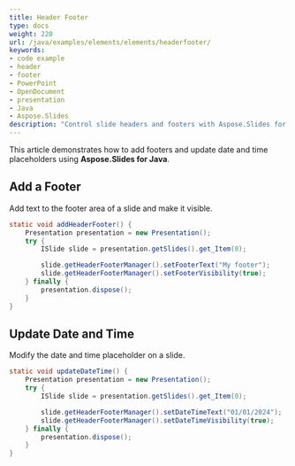 ```yaml
---
title: Header Footer
type: docs
weight: 220
url: /java/examples/elements/elements/headerfooter/
keywords:
- code example
- header
- footer
- PowerPoint
- OpenDocument
- presentation
- Java
- Aspose.Slides
description: "Control slide headers and footers with Aspose.Slides for Java: add dates, slide numbers, and custom text in PPT, PPTX, and ODP with Java examples."
---
```


This article demonstrates how to add footers and update date and time placeholders using **Aspose.Slides for Java**.

## **Add a Footer**

Add text to the footer area of a slide and make it visible.

```java
static void addHeaderFooter() {
    Presentation presentation = new Presentation();
    try {
        ISlide slide = presentation.getSlides().get_Item(0);

        slide.getHeaderFooterManager().setFooterText("My footer");
        slide.getHeaderFooterManager().setFooterVisibility(true);
    } finally {
        presentation.dispose();
    }
}
```

## **Update Date and Time**

Modify the date and time placeholder on a slide.

```java
static void updateDateTime() {
    Presentation presentation = new Presentation();
    try {
        ISlide slide = presentation.getSlides().get_Item(0);

        slide.getHeaderFooterManager().setDateTimeText("01/01/2024");
        slide.getHeaderFooterManager().setDateTimeVisibility(true);
    } finally {
        presentation.dispose();
    }
}
```

